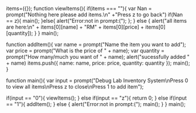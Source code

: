 items=({});
function viewItems(){
  if(items === ""){
    var Nan = prompt("Nothing here please add items.\n" +"Press z to go back")
    if(Nan == z){
      main();
    }else{
      alert("Error:not in prompt:(");
    };
  } else {
    alert("all items are here:\n" + items[0][name] + "RM" + items[0][price] + items[0][quantity]);
    }
  }
  main();


function addItem(){
  var name = prompt("Name the item you want to add");
  var price = prompt("What is the price of " + name);
  var quantity = prompt("How many/much you want of " + name);
  alert("sucessfully added " + name)
  items.push({
    name: name,
    price: price,
    quantity: quantity
  });
  main();
}

function main(){
  var input = prompt("Debug Lab Inventory System\nPress 0 to view all items\nPress z to close\nPress 1 to add item");

  if(input == "0"){
    viewItems();
  }
  else if(input == "z"){
    return 0;
  } else if(input == "1"){
    addItem();
  } else {
    alert("Error:not in prompt:(");
    main();
  }
}
main();
